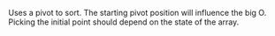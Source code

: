 Uses a pivot to sort.
The starting pivot position will influence the big O.
Picking the initial point should depend on the state of the array.